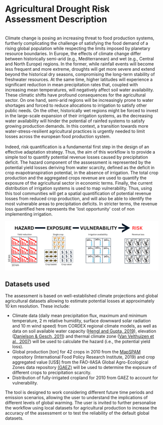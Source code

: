 # Agricultural Drought Risk Assessment Description
<br>
Climate change is posing an increasing threat to food production systems, furtherly complicating the challenge of satisfying the food demand of a rising global population while respecting the limits imposed by planetary resource boundaries. In Europe, the effects of climate change differ between historically semi-arid (e.g., Mediterranean) and wet (e.g., Central and North Europe) regions. In the former, while rainfall events will become less frequent and more extreme, droughts will get more severe and extend beyond the historical dry seasons, compromising the long-term stability of freshwater resources. At the same time, higher latitudes will experience a significant reduction in mean precipitation rates that, coupled with increasing mean temperatures, will negatively affect soil water availability. These climatic shifts have profound consequences for the agricultural sector. On one hand, semi-arid regions will be increasingly prone to water shortages and forced to reduce allocations to irrigation to satisfy other public needs. On the other, historically wet regions might be forced to invest in the large-scale expansion of their irrigation systems, as the decreasing water availability will hinder the potential of rainfed systems to satisfy growing production demands. In this context, a transition towards more water-stress-resilient agricultural practices is urgently needed to limit losses across the european food production system.
<br>
<br>
Indeed, risk quantification is a fundamental first step in the design of an effective adaptation strategy. Thus, the aim of this workflow is to provide a simple tool to quantify potential revenue losses caused by precipitation deficit. The hazard component of the asssessment is represented by the potential yield losses deriving from water scarcity, defined as the deficit in crop evapotranspiration potential, in the absence of irrigation. The total crop production and the aggregated crops revenue are used to quantify the exposure of the agricultural sector in economic terms. Finally, the current distribution of irrigation systems is used to map vulnerability. Thus, using this tool communities will get a spatial quantification of potential revenue losses from reduced crop production, and will also be able to identify the most vulnerable areas to precipitation deficits. In stricter terms, the revenue loss quantified here represents the 'lost opportunity' cost of non implementing irrigation.

![risk_graphic](agriculture_risk_graphic.png)

## Datasets used

The assessment is based on well-established climate projections and global agricultural datasets allowing to estimate potential losses at approximately 10 km resolution. These include:

* Climate data (daily mean precipitation flux, maximum and minimum temperature, 2 m relative humidity, surface downward solar radiation and 10 m wind speed) from CORDEX regional climate models, as well as data on soil available water capacity ([Hengl and Gupta, 2019](https://zenodo.org/records/2629149)), elevation ([Danielson & Gesch, 2011](https://pubs.usgs.gov/of/2011/1073/)) and thermal climate zone ([Van Velthuizen et al., 2007](https://www.fao.org/publications/card/en/c/2b0a758c-d40d-5706-a80d-32ebd864a57a)) will be used to calculate the hazard (i.e., the potential yield loss). 
* Global production [ton] for 42 crops in 2010 from the [MapSPAM](https://mapspam.info/) repository (International Food Policy Research Institute, 2019) and crop aggregated value [US$] from the FAO-IIASA Global Agro-Ecological Zones data repository [(GAEZ)](https://gaez.fao.org/) will be used to determine the exposure of different crops to precipitation scarcity.
* Distribution of fully-irrigated cropland for 2010 from GAEZ to account for vulnerability. 

The tool is designed to work considering different future time periods and emission scenarios, allowing the user to understand the implications of different levels of global warming. The user is invited to further personalise the workflow using local datasets for agricultural production to increase the accuracy of the assessment or to test the reliability of the default global datasets.






